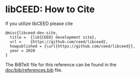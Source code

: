 # libCEED: How to Cite

If you utilize libCEED please cite

```
@misc{libceed-dev-site,
  title =  {lib{CEED} development site},
  url =    {https://github.com/ceed/libceed},
  howpublished = {\url{https://github.com/ceed/libceed}},
  year = 2020
}
```

The BiBTeX file for this reference can be found in the
[doc/bib/references.bib](doc/bib/references.bib) file.
